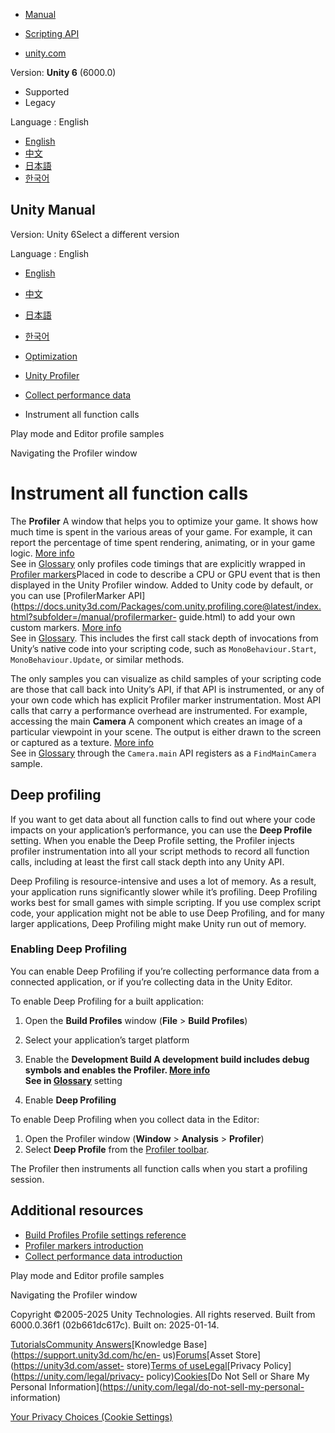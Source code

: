 [](https://docs.unity3d.com)

  * [Manual](../Manual/index.html)
  * [Scripting API](../ScriptReference/index.html)

  * [unity.com](https://unity.com/)

Version: **Unity 6** (6000.0)

  * Supported
  * Legacy

Language : English

  * [English](/Manual/profiler-deep-profiling.html)
  * [中文](/cn/current/Manual/profiler-deep-profiling.html)
  * [日本語](/ja/current/Manual/profiler-deep-profiling.html)
  * [한국어](/kr/current/Manual/profiler-deep-profiling.html)

[](https://docs.unity3d.com)

## Unity Manual

Version: Unity 6Select a different version

Language : English

  * [English](/Manual/profiler-deep-profiling.html)
  * [中文](/cn/current/Manual/profiler-deep-profiling.html)
  * [日本語](/ja/current/Manual/profiler-deep-profiling.html)
  * [한국어](/kr/current/Manual/profiler-deep-profiling.html)

  * [Optimization](analysis.html)
  * [Unity Profiler](Profiler.html)
  * [Collect performance data](profiler-collect-data.html)
  * Instrument all function calls

[](profiler-play-edit-samples.html)

Play mode and Editor profile samples

[](profiler-window-navigating.html)

Navigating the Profiler window

# Instrument all function calls

The **Profiler** A window that helps you to optimize your game. It shows how
much time is spent in the various areas of your game. For example, it can
report the percentage of time spent rendering, animating, or in your game
logic. [More info](Profiler.html)  
See in [Glossary](Glossary.html#Profiler) only profiles code timings that are
explicitly wrapped in [Profiler markers](profiler-markers.html)Placed in code
to describe a CPU or GPU event that is then displayed in the Unity Profiler
window. Added to Unity code by default, or you can use [ProfilerMarker
API](https://docs.unity3d.com/Packages/com.unity.profiling.core@latest/index.html?subfolder=/manual/profilermarker-
guide.html) to add your own custom markers. [More info](profiler-markers.html)  
See in [Glossary](Glossary.html#Profilermarker). This includes the first call
stack depth of invocations from Unity’s native code into your scripting code,
such as `MonoBehaviour.Start`, `MonoBehaviour.Update`, or similar methods.

The only samples you can visualize as child samples of your scripting code are
those that call back into Unity’s API, if that API is instrumented, or any of
your own code which has explicit Profiler marker instrumentation. Most API
calls that carry a performance overhead are instrumented. For example,
accessing the main **Camera** A component which creates an image of a
particular viewpoint in your scene. The output is either drawn to the screen
or captured as a texture. [More info](CamerasOverview.html)  
See in [Glossary](Glossary.html#Camera) through the `Camera.main` API
registers as a `FindMainCamera` sample.

## Deep profiling

If you want to get data about all function calls to find out where your code
impacts on your application’s performance, you can use the **Deep Profile**
setting. When you enable the Deep Profile setting, the Profiler injects
profiler instrumentation into all your script methods to record all function
calls, including at least the first call stack depth into any Unity API.

Deep Profiling is resource-intensive and uses a lot of memory. As a result,
your application runs significantly slower while it’s profiling. Deep
Profiling works best for small games with simple scripting. If you use complex
script code, your application might not be able to use Deep Profiling, and for
many larger applications, Deep Profiling might make Unity run out of memory.

### Enabling Deep Profiling

You can enable Deep Profiling if you’re collecting performance data from a
connected application, or if you’re collecting data in the Unity Editor.

To enable Deep Profiling for a built application:

  1. Open the **Build Profiles** window (**File** > **Build Profiles**)
  2. Select your application’s target platform
  3. Enable the ****Development Build** A development build includes debug symbols and enables the Profiler. [More info](https://docs.unity.com/devops/en/manual/build-target-configurations#Build_target_advanced_settings_overview)  
See in [Glossary](Glossary.html#DevelopmentBuild)** setting

  4. Enable **Deep Profiling**

To enable Deep Profiling when you collect data in the Editor:

  1. Open the Profiler window (**Window** > **Analysis** > **Profiler**)
  2. Select **Deep Profile** from the [Profiler toolbar](ProfilerWindow.html).

The Profiler then instruments all function calls when you start a profiling
session.

## Additional resources

  * [Build Profiles Profile settings reference](profiler-build-settings-reference.html)
  * [Profiler markers introduction](profiler-markers.html)
  * [Collect performance data introduction](profiling-collect-data-introduction.html)

[](profiler-play-edit-samples.html)

Play mode and Editor profile samples

[](profiler-window-navigating.html)

Navigating the Profiler window

Copyright ©2005-2025 Unity Technologies. All rights reserved. Built from
6000.0.36f1 (02b661dc617c). Built on: 2025-01-14.

[Tutorials](https://learn.unity.com/)[Community
Answers](https://answers.unity3d.com)[Knowledge
Base](https://support.unity3d.com/hc/en-
us)[Forums](https://forum.unity3d.com)[Asset Store](https://unity3d.com/asset-
store)[Terms of
use](https://docs.unity3d.com/Manual/TermsOfUse.html)[Legal](https://unity.com/legal)[Privacy
Policy](https://unity.com/legal/privacy-
policy)[Cookies](https://unity.com/legal/cookie-policy)[Do Not Sell or Share
My Personal Information](https://unity.com/legal/do-not-sell-my-personal-
information)

[Your Privacy Choices (Cookie Settings)](javascript:void\(0\);)

